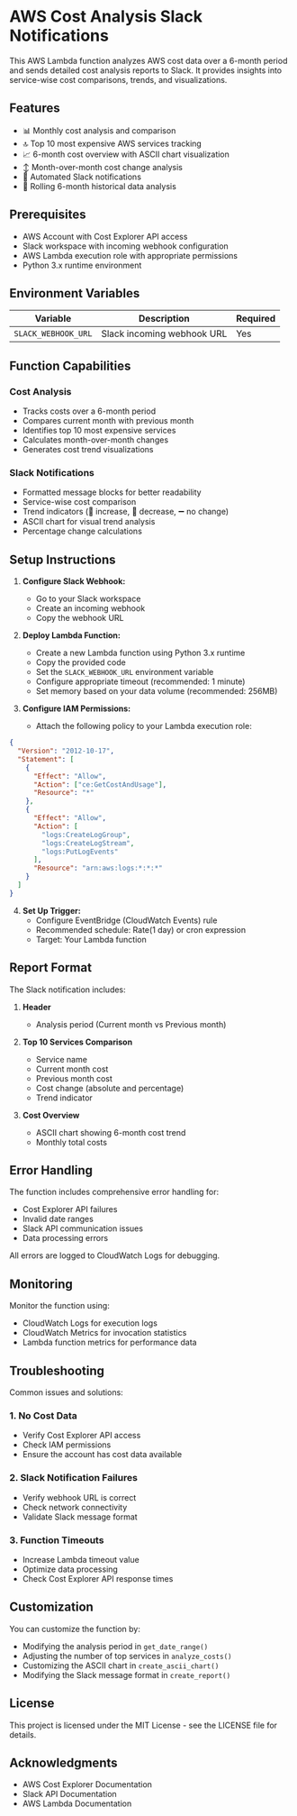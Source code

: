 # AWS Cost Analysis Slack Notifications

This AWS Lambda function analyzes AWS cost data over a 6-month period and sends detailed cost analysis reports to Slack. It provides insights into service-wise cost comparisons, trends, and visualizations.

## Features

- 📊 Monthly cost analysis and comparison
- 🔝 Top 10 most expensive AWS services tracking
- 📈 6-month cost overview with ASCII chart visualization
- ↕️ Month-over-month cost change analysis
- 🔔 Automated Slack notifications
- 📅 Rolling 6-month historical data analysis

## Prerequisites

- AWS Account with Cost Explorer API access
- Slack workspace with incoming webhook configuration
- AWS Lambda execution role with appropriate permissions
- Python 3.x runtime environment

## Environment Variables

| Variable            | Description                | Required |
| ------------------- | -------------------------- | -------- |
| `SLACK_WEBHOOK_URL` | Slack incoming webhook URL | Yes      |

## Function Capabilities

### Cost Analysis

- Tracks costs over a 6-month period
- Compares current month with previous month
- Identifies top 10 most expensive services
- Calculates month-over-month changes
- Generates cost trend visualizations

### Slack Notifications

- Formatted message blocks for better readability
- Service-wise cost comparison
- Trend indicators (🔼 increase, 🔽 decrease, ➖ no change)
- ASCII chart for visual trend analysis
- Percentage change calculations

## Setup Instructions

1. **Configure Slack Webhook:**

   - Go to your Slack workspace
   - Create an incoming webhook
   - Copy the webhook URL

2. **Deploy Lambda Function:**

   - Create a new Lambda function using Python 3.x runtime
   - Copy the provided code
   - Set the `SLACK_WEBHOOK_URL` environment variable
   - Configure appropriate timeout (recommended: 1 minute)
   - Set memory based on your data volume (recommended: 256MB)

3. **Configure IAM Permissions:**
   - Attach the following policy to your Lambda execution role:

```json
{
  "Version": "2012-10-17",
  "Statement": [
    {
      "Effect": "Allow",
      "Action": ["ce:GetCostAndUsage"],
      "Resource": "*"
    },
    {
      "Effect": "Allow",
      "Action": [
        "logs:CreateLogGroup",
        "logs:CreateLogStream",
        "logs:PutLogEvents"
      ],
      "Resource": "arn:aws:logs:*:*:*"
    }
  ]
}
```

4. **Set Up Trigger:**
   - Configure EventBridge (CloudWatch Events) rule
   - Recommended schedule: Rate(1 day) or cron expression
   - Target: Your Lambda function

## Report Format

The Slack notification includes:

1. **Header**

   - Analysis period (Current month vs Previous month)

2. **Top 10 Services Comparison**

   - Service name
   - Current month cost
   - Previous month cost
   - Cost change (absolute and percentage)
   - Trend indicator

3. **Cost Overview**
   - ASCII chart showing 6-month cost trend
   - Monthly total costs

## Error Handling

The function includes comprehensive error handling for:

- Cost Explorer API failures
- Invalid date ranges
- Slack API communication issues
- Data processing errors

All errors are logged to CloudWatch Logs for debugging.

## Monitoring

Monitor the function using:

- CloudWatch Logs for execution logs
- CloudWatch Metrics for invocation statistics
- Lambda function metrics for performance data

## Troubleshooting

Common issues and solutions:

### 1. No Cost Data

- Verify Cost Explorer API access
- Check IAM permissions
- Ensure the account has cost data available

### 2. Slack Notification Failures

- Verify webhook URL is correct
- Check network connectivity
- Validate Slack message format

### 3. Function Timeouts

- Increase Lambda timeout value
- Optimize data processing
- Check Cost Explorer API response times

## Customization

You can customize the function by:

- Modifying the analysis period in `get_date_range()`
- Adjusting the number of top services in `analyze_costs()`
- Customizing the ASCII chart in `create_ascii_chart()`
- Modifying the Slack message format in `create_report()`

## License

This project is licensed under the MIT License - see the LICENSE file for details.

## Acknowledgments

- AWS Cost Explorer Documentation
- Slack API Documentation
- AWS Lambda Documentation
